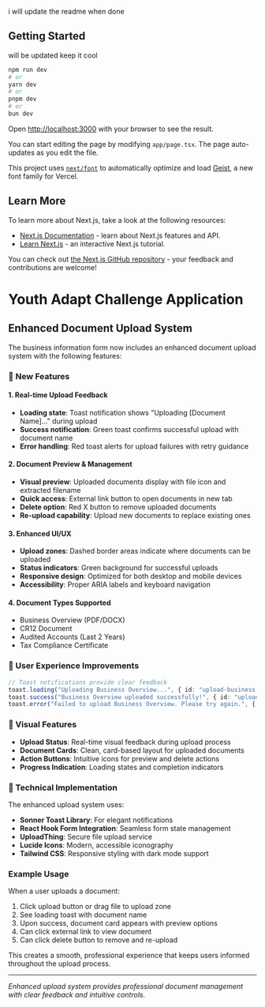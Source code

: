 i will update the readme when done

## Getting Started

will be updated  keep it cool 
```bash
npm run dev
# or
yarn dev
# or
pnpm dev
# or
bun dev
```

Open [http://localhost:3000](http://localhost:3000) with your browser to see the result.

You can start editing the page by modifying `app/page.tsx`. The page auto-updates as you edit the file.

This project uses [`next/font`](https://nextjs.org/docs/app/building-your-application/optimizing/fonts) to automatically optimize and load [Geist](https://vercel.com/font), a new font family for Vercel.

## Learn More

To learn more about Next.js, take a look at the following resources:

- [Next.js Documentation](https://nextjs.org/docs) - learn about Next.js features and API.
- [Learn Next.js](https://nextjs.org/learn) - an interactive Next.js tutorial.

You can check out [the Next.js GitHub repository](https://github.com/vercel/next.js) - your feedback and contributions are welcome!

# Youth Adapt Challenge Application

## Enhanced Document Upload System

The business information form now includes an enhanced document upload system with the following features:

### 🚀 New Features

#### 1. **Real-time Upload Feedback**
- **Loading state**: Toast notification shows "Uploading [Document Name]..." during upload
- **Success notification**: Green toast confirms successful upload with document name
- **Error handling**: Red toast alerts for upload failures with retry guidance

#### 2. **Document Preview & Management**
- **Visual preview**: Uploaded documents display with file icon and extracted filename
- **Quick access**: External link button to open documents in new tab
- **Delete option**: Red X button to remove uploaded documents
- **Re-upload capability**: Upload new documents to replace existing ones

#### 3. **Enhanced UI/UX**
- **Upload zones**: Dashed border areas indicate where documents can be uploaded
- **Status indicators**: Green background for successful uploads
- **Responsive design**: Optimized for both desktop and mobile devices
- **Accessibility**: Proper ARIA labels and keyboard navigation

#### 4. **Document Types Supported**
- Business Overview (PDF/DOCX)
- CR12 Document
- Audited Accounts (Last 2 Years)
- Tax Compliance Certificate

### 📱 User Experience Improvements

```typescript
// Toast notifications provide clear feedback
toast.loading("Uploading Business Overview...", { id: "upload-business.businessOverviewUrl" });
toast.success("Business Overview uploaded successfully!", { id: "upload-business.businessOverviewUrl" });
toast.error("Failed to upload Business Overview. Please try again.", { id: "upload-business.businessOverviewUrl" });
```

### 🎨 Visual Features

- **Upload Status**: Real-time visual feedback during upload process
- **Document Cards**: Clean, card-based layout for uploaded documents
- **Action Buttons**: Intuitive icons for preview and delete actions
- **Progress Indication**: Loading states and completion indicators

### 🔧 Technical Implementation

The enhanced upload system uses:
- **Sonner Toast Library**: For elegant notifications
- **React Hook Form Integration**: Seamless form state management
- **UploadThing**: Secure file upload service
- **Lucide Icons**: Modern, accessible iconography
- **Tailwind CSS**: Responsive styling with dark mode support

### Example Usage

When a user uploads a document:
1. Click upload button or drag file to upload zone
2. See loading toast with document name
3. Upon success, document card appears with preview options
4. Can click external link to view document
5. Can click delete button to remove and re-upload

This creates a smooth, professional experience that keeps users informed throughout the upload process.

---

*Enhanced upload system provides professional document management with clear feedback and intuitive controls.*

